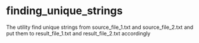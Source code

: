 # finding_unique_strings
The utility find unique strings from source_file_1.txt and source_file_2.txt and put them to result_file_1.txt and result_file_2.txt accordingly

